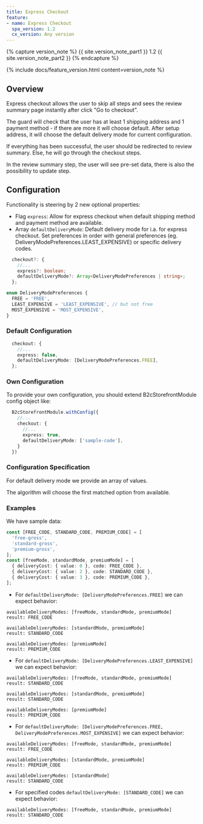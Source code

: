 ```yaml
---
title: Express Checkout
feature:
- name: Express Checkout
  spa_version: 1.2
  cx_version: Any version
---
```


{% capture version_note %}
{{ site.version_note_part1 }} 1.2 {{ site.version_note_part2 }}
{% endcapture %}

{% include docs/feature_version.html content=version_note %}

## Overview

Express checkout allows the user to skip all steps and sees the review summary page instantly after click "Go to checkout".

The guard will check that the user has at least 1 shipping address and 1 payment method - if there are more it will choose default. After setup address, it will choose the default delivery mode for current configuration. 

If everything has been successful, the user should be redirected to review summary. Else, he will go through the checkout steps. 

In the review summary step, the user will see pre-set data, there is also the possibility to update step.


## Configuration

Functionality is steering by 2 new optional properties:

* Flag `express`: Allow for express checkout when default shipping method and payment method are available.
* Array `defaultDeliveryMode`: Default delivery mode for i.a. for express checkout. Set preferences in order with general preferences (eg. DeliveryModePreferences.LEAST_EXPENSIVE) or specific delivery codes.

```typescript
  checkout?: {
    //...
    express?: boolean;
    defaultDeliveryMode?: Array<DeliveryModePreferences | string>;
  };
```

```typescript
enum DeliveryModePreferences {
  FREE = 'FREE',
  LEAST_EXPENSIVE = 'LEAST_EXPENSIVE', // but not free
  MOST_EXPENSIVE = 'MOST_EXPENSIVE',
}
```

### Default Configuration
```typescript
  checkout: {
    //...
    express: false,
    defaultDeliveryMode: [DeliveryModePreferences.FREE],
  };
```

### Own Configuration
To provide your own configuration, you should extend B2cStorefrontModule config object like:
```typescript
  B2cStorefrontModule.withConfig({
    //...
    checkout: {
      //...
      express: true,
      defaultDeliveryMode: ['sample-code'],
    }
  })
```


### Configuration Specification

For default delivery mode we provide an array of values.

The algorithm will choose the first matched option from available.

### Examples
We have sample data:
```typescript
const [FREE_CODE, STANDARD_CODE, PREMIUM_CODE] = [
  'free-gross',
  'standard-gross',
  'premium-gross',
];
const [freeMode, standardMode, premiumMode] = [
  { deliveryCost: { value: 0 }, code: FREE_CODE },
  { deliveryCost: { value: 2 }, code: STANDARD_CODE },
  { deliveryCost: { value: 3 }, code: PREMIUM_CODE },
];
```

* For ```defaultDeliveryMode: [DeliveryModePreferences.FREE]```
we can expect behavior:

```
availableDeliveryModes: [freeMode, standardMode, premiumMode]
result: FREE_CODE
```

```
availableDeliveryModes: [standardMode, premiumMode]
result: STANDARD_CODE
```

```
availableDeliveryModes: [premiumMode]
result: PREMIUM_CODE
```


* For ```defaultDeliveryMode: [DeliveryModePreferences.LEAST_EXPENSIVE]```
we can expect behavior:

```
availableDeliveryModes: [freeMode, standardMode, premiumMode]
result: STANDARD_CODE
```

```
availableDeliveryModes: [standardMode, premiumMode]
result: STANDARD_CODE
```

```
availableDeliveryModes: [premiumMode]
result: PREMIUM_CODE
```

* For ```defaultDeliveryMode: [DeliveryModePreferences.FREE, DeliveryModePreferences.MOST_EXPENSIVE]```
we can expect behavior:

```
availableDeliveryModes: [freeMode, standardMode, premiumMode]
result: FREE_CODE
```

```
availableDeliveryModes: [standardMode, premiumMode]
result: PREMIUM_CODE
```

```
availableDeliveryModes: [standardMode]
result: STANDARD_CODE
```

* For specified codes ```defaultDeliveryMode: [STANDARD_CODE]```
we can expect behavior:

```
availableDeliveryModes: [freeMode, standardMode, premiumMode]
result: STANDARD_CODE
```
